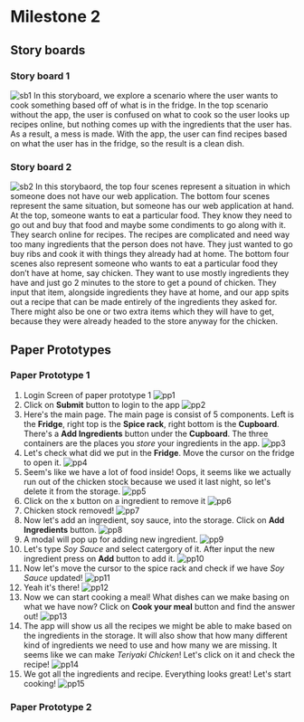 # Milestone 2

## Story boards

### Story board 1
![sb1](https://github.com/ReventonC/COGS121Project/blob/master/storyBoards/storyBoard_1.png)
In this storyboard, we explore a scenario where the user wants to cook something based off of what is in the fridge. In the top scenario without the app, the user is confused on what to cook so the user looks up recipes online, but nothing comes up with the ingredients that the user has. As a result, a mess is made. With the app, the user can find recipes based on what the user has in the fridge, so the result is a clean dish.

### Story board 2
![sb2](https://github.com/ReventonC/COGS121Project/blob/master/storyBoards/storyboard_2.jpg)
In this storybaord, the top four scenes represent a situation in which someone does not have our web application. The bottom four scenes represent the same situation, but someone has our web application at hand. At the top, someone wants to eat a particular food. They know they need to go out and buy that food and maybe some condiments to go along with it. They search online for recipes. The recipes are complicated and need way too many ingredients that the person does not have. They just wanted to go buy ribs and cook it with things they already had at home. The bottom four scenes also represent someone who wants to eat a particular food they don’t have at home, say chicken. They want to use mostly ingredients they have and just go 2 minutes to the store to get a pound of chicken. They input that item, alongside ingredients they have at home, and our app spits out a recipe that can be made entirely of the ingredients they asked for. There might also be one or two extra items which they will have to get, because they were already headed to the store anyway for the chicken.

## Paper Prototypes

### Paper Prototype 1

1. Login Screen of paper prototype 1
![pp1](https://github.com/ReventonC/COGS121Project/blob/master/paperPrototypes/paperPrototype_1%20(1).jpg)
1. Click on __Submit__ button to login to the app
![pp2](https://github.com/ReventonC/COGS121Project/blob/master/paperPrototypes/paperPrototype_1%20(2).jpg)
1. Here's the main page. The main page is consist of 5 components. Left is the __Fridge__, right top is the __Spice rack__, right bottom is the __Cupboard__. There's a __Add Ingredients__ button under the __Cupboard__. The three containers are the places you _store_ your ingredients in the app. 
![pp3](https://github.com/ReventonC/COGS121Project/blob/master/paperPrototypes/paperPrototype_1%20(3).jpg)
1. Let's check what did we put in the __Fridge__. Move the cursor on the fridge to open it.
![pp4](https://github.com/ReventonC/COGS121Project/blob/master/paperPrototypes/paperPrototype_1%20(4).jpg)
1. Seem's like we have a lot of food inside! Oops, it seems like we actually run out of the chicken stock because we used it last night, so let's delete it from the storage.
![pp5](https://github.com/ReventonC/COGS121Project/blob/master/paperPrototypes/paperPrototype_1%20(5).jpg)
1. Click on the x button on a ingredient to remove it
![pp6](https://github.com/ReventonC/COGS121Project/blob/master/paperPrototypes/paperPrototype_1%20(6).jpg)
1. Chicken stock removed!
![pp7](https://github.com/ReventonC/COGS121Project/blob/master/paperPrototypes/paperPrototype_1%20(7).jpg)
1. Now let's add an ingredient, soy sauce, into the storage. Click on __Add Ingredients__ button.
![pp8](https://github.com/ReventonC/COGS121Project/blob/master/paperPrototypes/paperPrototype_1%20(8).jpg)
1. A modal will pop up for adding new ingredient.
![pp9](https://github.com/ReventonC/COGS121Project/blob/master/paperPrototypes/paperPrototype_1%20(9).jpg)
1. Let's type _Soy Sauce_ and select catergory of it. After input the new ingredient press on __Add__ button to add it.
![pp10](https://github.com/ReventonC/COGS121Project/blob/master/paperPrototypes/paperPrototype_1%20(10).jpg)
1. Now let's move the cursor to the spice rack and check if we have _Soy Sauce_ updated!
![pp11](https://github.com/ReventonC/COGS121Project/blob/master/paperPrototypes/paperPrototype_1%20(11).jpg)
1. Yeah it's there!
![pp12](https://github.com/ReventonC/COGS121Project/blob/master/paperPrototypes/paperPrototype_1%20(12).jpg)
1. Now we can start cooking a meal! What dishes can we make basing on what we have now? Click on __Cook your meal__ button and find the answer out!
![pp13](https://github.com/ReventonC/COGS121Project/blob/master/paperPrototypes/paperPrototype_1%20(13).jpg)
1. The app will show us all the recipes we might be able to make based on the ingredients in the storage. It will also show that how many different kind of ingredients we need to use and how many we are missing. It seems like we can make _Teriyaki Chicken_! Let's click on it and check the recipe!
![pp14](https://github.com/ReventonC/COGS121Project/blob/master/paperPrototypes/paperPrototype_1%20(14).jpg)
1. We got all the ingredients and recipe. Everything looks great! Let's start cooking!
![pp15](https://github.com/ReventonC/COGS121Project/blob/master/paperPrototypes/paperPrototype_1%20(15).jpg)


### Paper Prototype 2
